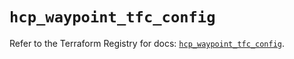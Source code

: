# `hcp_waypoint_tfc_config`

Refer to the Terraform Registry for docs: [`hcp_waypoint_tfc_config`](https://registry.terraform.io/providers/hashicorp/hcp/0.95.1/docs/resources/waypoint_tfc_config).
